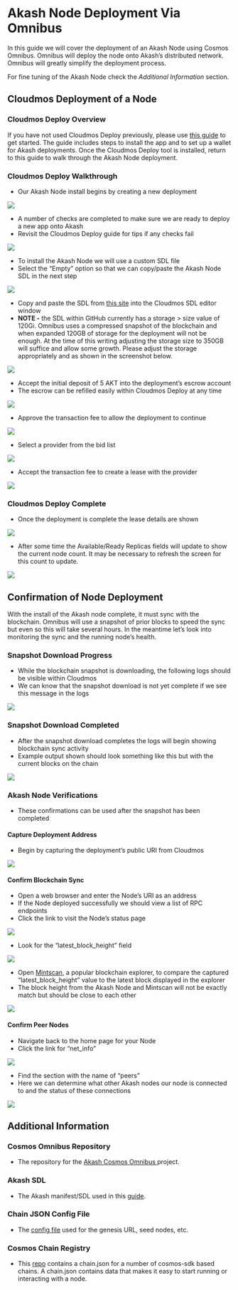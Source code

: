 # Akash Node Deployment Via Omnibus

In this guide we will cover the deployment of an Akash Node using Cosmos Omnibus. Omnibus will deploy the node onto Akash’s distributed network. Omnibus will greatly simplify the deployment process.

For fine tuning of the Akash Node check the _Additional Information_ section.

## Cloudmos Deployment of a Node

### Cloudmos Deploy Overview

If you have not used Cloudmos Deploy previously, please use [this guide](https://docs.akash.network/guides/deploy) to get started. The guide includes steps to install the app and to set up a wallet for Akash deployments. Once the Cloudmos Deploy tool is installed, return to this guide to walk through the Akash Node deployment.

### Cloudmos Deploy Walkthrough

* Our Akash Node install begins by creating a new deployment

![](../.gitbook/assets/deploymentsHomeScreen.png)

* A number of checks are completed to make sure we are ready to deploy a new app onto Akash
* Revisit the Cloudmos Deploy guide for tips if any checks fail

![](<../.gitbook/assets/akashlyticsBaseVerify (1).png>)

* To install the Akash Node we will use a custom SDL file
* Select the “Empty” option so that we can copy/paste the Akash Node SDL in the next step

![](<../.gitbook/assets/manifestSelectInitial (1).png>)

* Copy and paste the SDL from [this site](https://github.com/akash-network/cosmos-omnibus/blob/master/akash/deploy.yml) into the Cloudmos SDL editor window
* **NOTE -** the SDL within GitHub currently has a storage > size value of 120Gi. Omnibus uses a compressed snapshot of the blockchain and when expanded 120GB of storage for the deployment will not be enough. At the time of this writing adjusting the storage size to 350GB will suffice and allow some growth. Please adjust the storage appropriately and as shown in the screenshot below.

![](../.gitbook/assets/sdlWithStorageAdjustment.png)

* Accept the initial deposit of 5 AKT into the deployment’s escrow account
* The escrow can be refilled easily within Cloudmos Deploy at any time

![](<../.gitbook/assets/acceptDeposit (1) (1) (1) (2).png>)

* Approve the transaction fee to allow the deployment to continue

![](../.gitbook/assets/transactionFeeDeployAccept.png)

* Select a provider from the bid list

![](<../.gitbook/assets/bidSelect (1).png>)

* Accept the transaction fee to create a lease with the provider

![](<../.gitbook/assets/bidTransactionFee (1).png>)

### Cloudmos Deploy Complete

* Once the deployment is complete the lease details are shown

![](../.gitbook/assets/deploymentComplete.png)

* After some time the Available/Ready Replicas fields will update to show the current node count. It may be necessary to refresh the screen for this count to update.

![](<../.gitbook/assets/deploymentCounts (1).png>)

## Confirmation of Node Deployment

With the install of the Akash node complete, it must sync with the blockchain. Omnibus will use a snapshot of prior blocks to speed the sync but even so this will take several hours. In the meantime let’s look into monitoring the sync and the running node’s health.

### Snapshot Download Progress

* While the blockchain snapshot is downloading, the following logs should be visible within Cloudmos
* We can know that the snapshot download is not yet complete if we see this message in the logs

![](../.gitbook/assets/snapshotDownloading.png)

### Snapshot Download Completed

* After the snapshot download completes the logs will begin showing blockchain sync activity
* Example output shown should look something like this but with the current blocks on the chain

![](../.gitbook/assets/snapshotDownloadComplete.png)

### Akash Node Verifications

* These confirmations can be used after the snapshot has been completed

#### Capture Deployment Address

* Begin by capturing the deployment’s public URI from Cloudmos

![](../.gitbook/assets/nodeUIR.png)

#### Confirm Blockchain Sync

* Open a web browser and enter the Node’s URI as an address
* If the Node deployed successfully we should view a list of RPC endpoints
* Click the link to visit the Node’s status page

![](<../.gitbook/assets/rpcStatusLink (1) (1) (1) (2) (2).png>)

* Look for the “latest\_block\_height” field

![](../.gitbook/assets/rpcStatusVerification.png)

* Open [Mintscan](https://www.mintscan.io/akash), a popular blockchain explorer, to compare the captured “latest\_block\_height” value to the latest block displayed in the explorer
* The block height from the Akash Node and Mintscan will not be exactly match but should be close to each other

![](../.gitbook/assets/mintscanBlockHeight.png)

#### Confirm Peer Nodes

* Navigate back to the home page for your Node
* Click the link for “net\_info”

![](<../.gitbook/assets/rpcNetInfoLink (1).png>)

* Find the section with the name of “peers”
* Here we can determine what other Akash nodes our node is connected to and the status of these connections

![](<../.gitbook/assets/rpcNetInfoData (1).png>)

## Additional Information

### Cosmos Omnibus Repository

* The repository for the [Akash Cosmos Omnibus ](https://github.com/akash-network/cosmos-omnibus)project.

### Akash SDL

* The Akash manifest/SDL used in this [guide](https://github.com/akash-network/cosmos-omnibus/blob/master/akash/deploy.yml).

### Chain JSON Config File

* The [config file](https://raw.githubusercontent.com/akash-network/net/main/mainnet/meta.json) used for the genesis URL, seed nodes, etc.

### Cosmos Chain Registry

* This [repo](https://github.com/cosmos/chain-registry) contains a chain.json for a number of cosmos-sdk based chains. A chain.json contains data that makes it easy to start running or interacting with a node.
